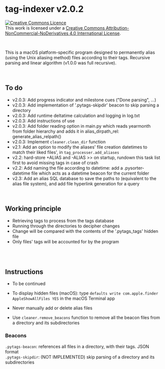 # tag-indexer v2.0.2
<a rel="license" href="http://creativecommons.org/licenses/by-nc-nd/4.0/"><img alt="Creative Commons Licence" style="border-width:0" src="https://i.creativecommons.org/l/by-nc-nd/4.0/80x15.png" /></a><br />This work is licensed under a <a rel="license" href="http://creativecommons.org/licenses/by-nc-nd/4.0/">Creative Commons Attribution-NonCommercial-NoDerivatives 4.0 International License</a>.

<br>

This is a macOS platform-specific program designed to permanently alias (using the Unix aliasing method) files according to their tags.
Recursive parsing and linear algorithm (v1.0.0 was full recursive).

<br>

## To do
* v2.0.3: Add progress indicator and milestone cues ("Done parsing", …)
* v2.0.3: Add implementation of '.pytags-skipdir' beacon to skip parsing a directory
* v2.0.3: Add runtime deltatime calculation and logging in log.txt
* v2.0.3: Add instructions of use
* v2.0.3: Add folder reading option in main.py which reads yearmonth from folder hierarchy and adds it in alias_dirpath_rel: generate_alias_relpath()
* v2.0.3: Implement `cleaner.clean_dir` function
* v2.1: Add an option to modify the aliases' file creation datetimes to match their liked files', in `tag_processer.add_aliases`
* v2.2: hard-store +ALIAS and -ALIAS >> on startup, rundown this task list first to avoid missing tags in case of crash
* v2.2: Add naming the file according to datetime: add a .pysorter-datetime file which acts as a datetime beacon for the current folder
* v2.3: Add an alias SQL database to save the paths to (equivalent to the alias file system), and add file hyperlink generation for a query

<br>

## Working principle
* Retrieving tags to process from the tags database
* Running through the directories to decipher changes
* Change will be compared with the contents of the '.pytags_tags' hidden file
* Only files' tags will be accounted for by the program


<br><br>
## Instructions
* To be continued
* To display hidden files (macOS): type `defaults write com.apple.finder AppleShowAllFiles YES` in the macOS Terminal app
* Never manually add or delete alias files

* Use `cleaner.remove_beacons` function to remove all the beacon files from a directory and its subdirectories


### Beacons
`.pytags-beacon`: references all files in a directory, with their tags. JSON format<br>
`.pytags-skipdir`: (NOT IMPLEMENTED) skip parsing of a directory and its subdirectories
